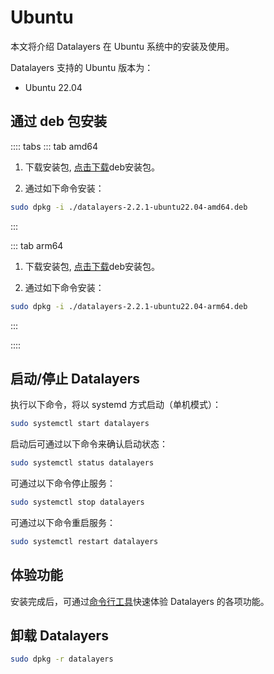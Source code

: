 # Ubuntu

本文将介绍 Datalayers 在 Ubuntu 系统中的安装及使用。

Datalayers 支持的 Ubuntu 版本为：
- Ubuntu 22.04

## 通过 deb 包安装


:::: tabs
::: tab amd64
1. 下载安装包, <a href="https://docs.datalayers.cn/public/ubuntu/datalayers-2.2.1-ubuntu22.04-amd64.deb" download="datalayers-2.2.1-ubuntu22.04-amd64.deb">点击下载</a>deb安装包。

2. 通过如下命令安装：

``` bash
sudo dpkg -i ./datalayers-2.2.1-ubuntu22.04-amd64.deb
```
:::

::: tab arm64
1. 下载安装包, <a href="https://docs.datalayers.cn/public/ubuntu/datalayers-2.2.1-ubuntu22.04-arm64.deb" download="datalayers-2.2.1-ubuntu22.04-arm64.deb">点击下载</a>deb安装包。

2. 通过如下命令安装：

``` bash
sudo dpkg -i ./datalayers-2.2.1-ubuntu22.04-arm64.deb
```
:::

::::

## 启动/停止 Datalayers

执行以下命令，将以 systemd 方式启动（单机模式）：
``` bash
sudo systemctl start datalayers
```

启动后可通过以下命令来确认启动状态：
``` bash
sudo systemctl status datalayers
```

可通过以下命令停止服务：
``` bash
sudo systemctl stop datalayers
```

可通过以下命令重启服务：
``` bash
sudo systemctl restart datalayers
```

## 体验功能

安装完成后，可通过[命令行工具](./command-line-tool.md)快速体验 Datalayers 的各项功能。

## 卸载 Datalayers

``` bash
sudo dpkg -r datalayers 
```
